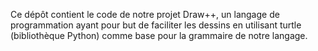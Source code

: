 Ce dépôt contient le code de notre projet Draw++, un langage de programmation ayant pour but de faciliter les dessins en utilisant turtle (bibliothèque Python) comme base pour la grammaire de notre langage.
